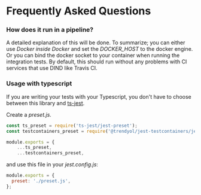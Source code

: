 # Frequently Asked Questions
### How does it run in a pipeline?
A detailed explanation of this will be done. To summarize; you can either use *Docker inside Docker* and set the *DOCKER_HOST* to the docker engine. Or you can bind the docker socket to your container when running the integration tests. By default, this should run without any problems with CI services that use DIND like Travis CI.
### Usage with typescript
If you are writing your tests with your Typescript, you don't have to choose between this library and [ts-jest](https://github.com/kulshekhar/ts-jest).

Create a *preset.js*. 
```js
const ts_preset = require('ts-jest/jest-preset');
const testcontainers_preset = require('@trendyol/jest-testcontainers/jest-preset');

module.exports = {
	...ts_preset,
	...testcontainers_preset,
```

and use this file in your *jest.config.js*:
```js
module.exports = {
  preset: './preset.js',
};
```
